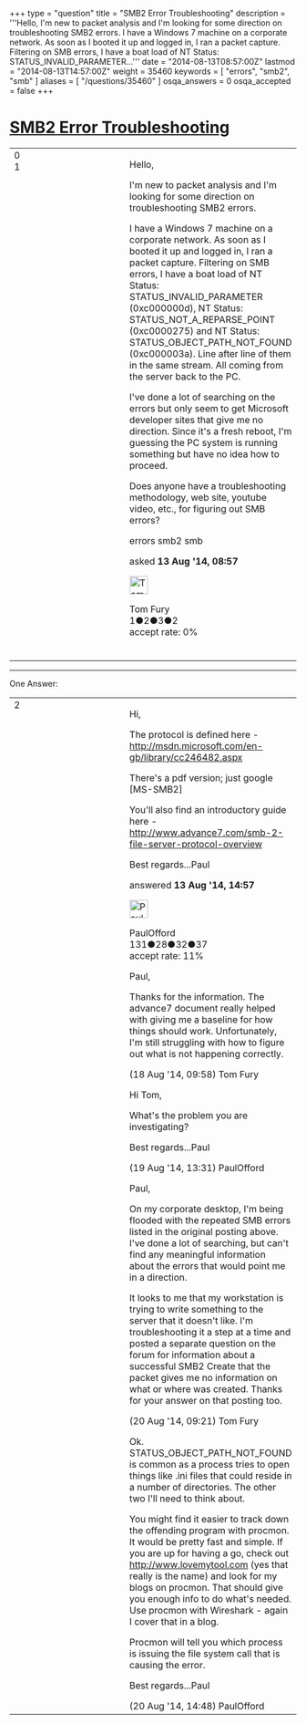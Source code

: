 +++
type = "question"
title = "SMB2 Error Troubleshooting"
description = '''Hello, I&#x27;m new to packet analysis and I&#x27;m looking for some direction on troubleshooting SMB2 errors.  I have a Windows 7 machine on a corporate network. As soon as I booted it up and logged in, I ran a packet capture. Filtering on SMB errors, I have a boat load of NT Status: STATUS_INVALID_PARAMETER...'''
date = "2014-08-13T08:57:00Z"
lastmod = "2014-08-13T14:57:00Z"
weight = 35460
keywords = [ "errors", "smb2", "smb" ]
aliases = [ "/questions/35460" ]
osqa_answers = 0
osqa_accepted = false
+++

<div class="headNormal">

# [SMB2 Error Troubleshooting](/questions/35460/smb2-error-troubleshooting)

</div>

<div id="main-body">

<div id="askform">

<table id="question-table" style="width:100%;"><colgroup><col style="width: 50%" /><col style="width: 50%" /></colgroup><tbody><tr class="odd"><td style="width: 30px; vertical-align: top"><div class="vote-buttons"><div id="post-35460-score" class="post-score" title="current number of votes">0</div><div id="favorite-count" class="favorite-count">1</div></div></td><td><div id="item-right"><div class="question-body"><p>Hello,</p><p>I'm new to packet analysis and I'm looking for some direction on troubleshooting SMB2 errors.</p><p>I have a Windows 7 machine on a corporate network. As soon as I booted it up and logged in, I ran a packet capture. Filtering on SMB errors, I have a boat load of NT Status: STATUS_INVALID_PARAMETER (0xc000000d), NT Status: STATUS_NOT_A_REPARSE_POINT (0xc0000275) and NT Status: STATUS_OBJECT_PATH_NOT_FOUND (0xc000003a). Line after line of them in the same stream. All coming from the server back to the PC.<br />
</p><p>I've done a lot of searching on the errors but only seem to get Microsoft developer sites that give me no direction. Since it's a fresh reboot, I'm guessing the PC system is running something but have no idea how to proceed.<br />
</p><p>Does anyone have a troubleshooting methodology, web site, youtube video, etc., for figuring out SMB errors?<br />
</p></div><div id="question-tags" class="tags-container tags">errors smb2 smb</div><div id="question-controls" class="post-controls"></div><div class="post-update-info-container"><div class="post-update-info post-update-info-user"><p>asked <strong>13 Aug '14, 08:57</strong></p><img src="https://secure.gravatar.com/avatar/89f1bff2baf084744ed4e4650224ba40?s=32&amp;d=identicon&amp;r=g" class="gravatar" width="32" height="32" alt="Tom%20Fury&#39;s gravatar image" /><p>Tom Fury<br />
<span class="score" title="1 reputation points">1</span><span title="2 badges"><span class="badge1">●</span><span class="badgecount">2</span></span><span title="3 badges"><span class="silver">●</span><span class="badgecount">3</span></span><span title="2 badges"><span class="bronze">●</span><span class="badgecount">2</span></span><br />
<span class="accept_rate" title="Rate of the user&#39;s accepted answers">accept rate:</span> <span title="Tom Fury has no accepted answers">0%</span> </br></br></p></div></div><div id="comments-container-35460" class="comments-container"></div><div id="comment-tools-35460" class="comment-tools"></div><div class="clear"></div><div id="comment-35460-form-container" class="comment-form-container"></div><div class="clear"></div></div></td></tr></tbody></table>

------------------------------------------------------------------------

<div class="tabBar">

<span id="sort-top"></span>

<div class="headQuestions">

One Answer:

</div>

</div>

<span id="35471"></span>

<div id="answer-container-35471" class="answer">

<table style="width:100%;"><colgroup><col style="width: 50%" /><col style="width: 50%" /></colgroup><tbody><tr class="odd"><td style="width: 30px; vertical-align: top"><div class="vote-buttons"><div id="post-35471-score" class="post-score" title="current number of votes">2</div></div></td><td><div class="item-right"><div class="answer-body"><p>Hi,</p><p>The protocol is defined here - <a href="http://msdn.microsoft.com/en-gb/library/cc246482.aspx">http://msdn.microsoft.com/en-gb/library/cc246482.aspx</a></p><p>There's a pdf version; just google [MS-SMB2]</p><p>You'll also find an introductory guide here - <a href="http://www.advance7.com/smb-2-file-server-protocol-overview">http://www.advance7.com/smb-2-file-server-protocol-overview</a></p><p>Best regards...Paul</p></div><div class="answer-controls post-controls"></div><div class="post-update-info-container"><div class="post-update-info post-update-info-user"><p>answered <strong>13 Aug '14, 14:57</strong></p><img src="https://secure.gravatar.com/avatar/2e1b4057f2ff59fe059b23cc6571abaf?s=32&amp;d=identicon&amp;r=g" class="gravatar" width="32" height="32" alt="PaulOfford&#39;s gravatar image" /><p>PaulOfford<br />
<span class="score" title="131 reputation points">131</span><span title="28 badges"><span class="badge1">●</span><span class="badgecount">28</span></span><span title="32 badges"><span class="silver">●</span><span class="badgecount">32</span></span><span title="37 badges"><span class="bronze">●</span><span class="badgecount">37</span></span><br />
<span class="accept_rate" title="Rate of the user&#39;s accepted answers">accept rate:</span> <span title="PaulOfford has 5 accepted answers">11%</span> </br></p></div></div><div id="comments-container-35471" class="comments-container"><span id="35540"></span><div id="comment-35540" class="comment"><div id="post-35540-score" class="comment-score"></div><div class="comment-text"><p>Paul,</p><p>Thanks for the information. The advance7 document really helped with giving me a baseline for how things should work. Unfortunately, I'm still struggling with how to figure out what is not happening correctly.</p></div><div id="comment-35540-info" class="comment-info"><span class="comment-age">(18 Aug '14, 09:58)</span> Tom Fury</div></div><span id="35596"></span><div id="comment-35596" class="comment"><div id="post-35596-score" class="comment-score"></div><div class="comment-text"><p>Hi Tom,</p><p>What's the problem you are investigating?</p><p>Best regards...Paul</p></div><div id="comment-35596-info" class="comment-info"><span class="comment-age">(19 Aug '14, 13:31)</span> PaulOfford</div></div><span id="35634"></span><div id="comment-35634" class="comment"><div id="post-35634-score" class="comment-score"></div><div class="comment-text"><p>Paul,</p><p>On my corporate desktop, I'm being flooded with the repeated SMB errors listed in the original posting above. I've done a lot of searching, but can't find any meaningful information about the errors that would point me in a direction.<br />
</p><p>It looks to me that my workstation is trying to write something to the server that it doesn't like. I'm troubleshooting it a step at a time and posted a separate question on the forum for information about a successful SMB2 Create that the packet gives me no information on what or where was created. Thanks for your answer on that posting too.</p></div><div id="comment-35634-info" class="comment-info"><span class="comment-age">(20 Aug '14, 09:21)</span> Tom Fury</div></div><span id="35641"></span><div id="comment-35641" class="comment"><div id="post-35641-score" class="comment-score"></div><div class="comment-text"><p>Ok. STATUS_OBJECT_PATH_NOT_FOUND is common as a process tries to open things like .ini files that could reside in a number of directories. The other two I'll need to think about.</p><p>You might find it easier to track down the offending program with procmon. It would be pretty fast and simple. If you are up for having a go, check out <a href="http://www.lovemytool.com">http://www.lovemytool.com</a> (yes that really is the name) and look for my blogs on procmon. That should give you enough info to do what's needed. Use procmon with Wireshark - again I cover that in a blog.</p><p>Procmon will tell you which process is issuing the file system call that is causing the error.</p><p>Best regards...Paul</p></div><div id="comment-35641-info" class="comment-info"><span class="comment-age">(20 Aug '14, 14:48)</span> PaulOfford</div></div></div><div id="comment-tools-35471" class="comment-tools"></div><div class="clear"></div><div id="comment-35471-form-container" class="comment-form-container"></div><div class="clear"></div></div></td></tr></tbody></table>

</div>

<div class="paginator-container-left">

</div>

</div>

</div>

